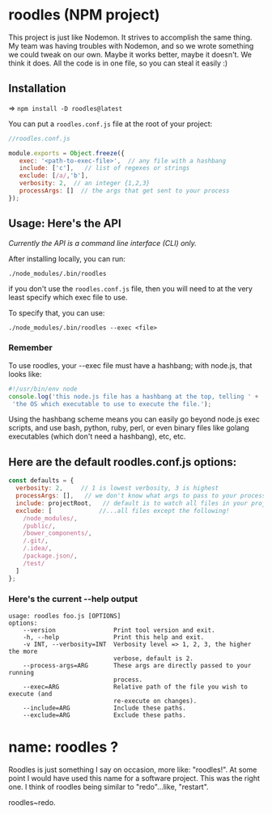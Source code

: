 

# roodles (NPM project)

This project is just like Nodemon. It strives to accomplish the same thing.
My team was having troubles with Nodemon, and so we wrote something we 
could tweak on our own. Maybe it works better, maybe it doesn't. We think it does.
All the code is in one file, so you can steal it easily :)


## Installation

=> ```npm install -D roodles@latest```

You can put a ```roodles.conf.js``` file at the root of your project:

```js
//roodles.conf.js

module.exports = Object.freeze({
   exec: '<path-to-exec-file>',  // any file with a hashbang
   include: ['c'],   // list of regexes or strings
   exclude: [/a/,'b'],
   verbosity: 2,  // an integer {1,2,3}
   processArgs: []  // the args that get sent to your process
});

```


## Usage: Here's the API

_Currently the API is a command line interface (CLI) only._

After installing locally, you can run:

```terminal
./node_modules/.bin/roodles 
```

if you don't use the ```roodles.conf.js``` file, then you will need to
at the very least specify which exec file to use.

To specify that, you can use:

```terminal
./node_modules/.bin/roodles --exec <file>
```



### Remember

To use roodles, your --exec file must have a hashbang; with node.js, that looks like:

```js
#!/usr/bin/env node
console.log('this node.js file has a hashbang at the top, telling ' +
 'the OS which executable to use to execute the file.');
```

Using the hashbang scheme means you can easily go beyond node.js exec scripts, and use bash, python, ruby,
perl, or even binary files like golang executables (which don't need a hashbang), etc, etc.


## Here are the default roodles.conf.js options:

```js
const defaults = {
  verbosity: 2,     // 1 is lowest verbosity, 3 is highest
  processArgs: [],   // we don't know what args to pass to your process!
  include: projectRoot,   // default is to watch all files in your project
  exclude: [             //...all files except the following!
    /node_modules/,
    /public/,
    /bower_components/,
    /.git/,
    /.idea/,
    /package.json/,
    /test/
  ]
};

```


### Here's the current --help output

```console
usage: roodles foo.js [OPTIONS]
options:
    --version                Print tool version and exit.
    -h, --help               Print this help and exit.
    -v INT, --verbosity=INT  Verbosity level => 1, 2, 3, the higher the more
                             verbose, default is 2.
    --process-args=ARG       These args are directly passed to your running
                             process.
    --exec=ARG               Relative path of the file you wish to execute (and
                             re-execute on changes).
    --include=ARG            Include these paths.
    --exclude=ARG            Exclude these paths.

```


# name: roodles ?

Roodles is just something I say on occasion, more like: "roodles!". 
At some point I would have used this name for a software project.
This was the right one. I think of roodles being similar to "redo"...like, "restart". 

roodles~redo.
